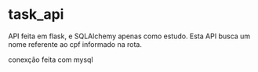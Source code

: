 # task_api
API feita em flask, e SQLAlchemy apenas como estudo. Esta API busca um nome referente ao cpf informado na rota. 

conexção feita com mysql
